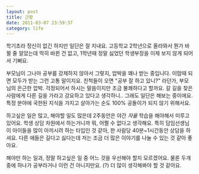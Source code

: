 ```yaml
---
layout: post
title: 근황
date: 2011-03-07 23:59:37
category: life
---
```


학기초라 정신이 없긴 하지만 일단은 잘 지내요. 고등학교 2학년으로 올라와서 뭔가 바뀔 줄 알았는데 딱히 바뀐 건 없고, 1학년때 정말 싫었던 학생부장을 이제 보지 않게 되어서 기뻐요.

부모님이 그나마 공부를 강제하지 않아서 그렇지, 압박을 꽤나 받는 중입니다. 이맘때 되면 모두가 받는 그런 고통 말이지요. 친척들이 오면 "공부 잘 하고 있니?" 라던가, 부모님의 은근한 압박. 걱정되어서 하시는 말씀이지만 조금 불쾌하다고 할까요. 갈 길을 찾은 사람에게 다른 길을 가라고 강요하고 있다고 생각하니.. 그래도 일단은 해보는 중이에요. 특정 분야에 국한된 지식을 가지고 살아가는 순도 100% 공돌이가 되지 않기 위해서요.

하고싶은 일은 많고, 해야할 일도 많은데 2주동안은 야간 *자율* 학습을 해야해서 미루고 있어요. 학생 상담 차원에서 하는거니까 뭐, 어쩔 수 없다고 생각해요. 특히 담임선생님이 아이들을 많이 아끼시려 하는 타입인 것 같아, 한 사람당 40분~1시간동안 상담을 하셔요. 다른 애들은 길다고 싫다는데 저는 조금 더 많은 이야기를 나눌 수 있는 것 같아 좋아요.

해야만 하는 일과, 정말 하고싶은 일 중 어느 것을 우선해야 할지 모르겠어요. 물론 두개중에 하나가 공부라거나 이런 건 아니지만요. (?) 더 많이 생각해봐야 할 것 같아요.